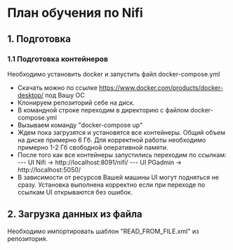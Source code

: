 # План обучения по Nifi
## 1. Подготовка
### 1.1 Подготовка контейнеров
Необходимо установить docker и запустить файл docker-compose.yml
- Скачать можно по ссылке https://www.docker.com/products/docker-desktop/ под Вашу ОС
- Клонируем репозиторий себе на диск.
- В командной строке переходим в директорию с файлом docker-compose.yml
- Вызываем команду "docker-compose up"
- Ждем пока загрузятся и установятся все контейнеры. Общий объем на диске примерно 6 Гб. Для корректной работы необходимо примерно 1-2 Гб свободной оперативной памяти.
- После того как все контейнеры запустились переходим по ссылкам:
--- UI Nifi -> http://localhost:8091/nifi/
--- UI PGadmin -> http://localhost:5050/
- В зависимости от ресурсов Вашей машины UI могут подняться не сразу. Установка выполнена корректно если при переходе по ссылкам UI открываются без ошибок.

## 2. Загрузка данных из файла
Необходимо импортировать шаблон "READ_FROM_FILE.xml" из репозитория.
